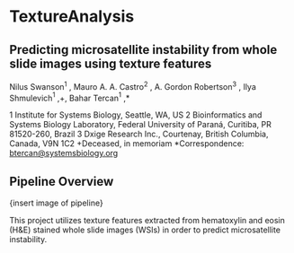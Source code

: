 # TextureAnalysis
## Predicting microsatellite instability from whole slide images using texture features

Nilus Swanson$`^1`$ , Mauro A. A. Castro$`^2`$ , A. Gordon Robertson$`^3`$ , Ilya Shmulevich$`^1`$ ,+, Bahar Tercan$`^1`$ ,*   

1 Institute for Systems Biology, Seattle, WA, US
2 Bioinformatics and Systems Biology Laboratory, Federal University of Paraná, Curitiba, PR       81520-260, Brazil
3 Dxige Research Inc., Courtenay, British Columbia, Canada, V9N 1C2
+Deceased, in memoriam
*Correspondence: btercan@systemsbiology.org


## Pipeline Overview
{insert image of pipeline}

This project utilizes texture features extracted from hematoxylin and eosin (H&E) stained whole slide images (WSIs) in order to predict microsatellite instability.  
